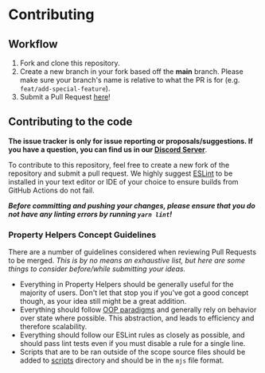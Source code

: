 # Contributing

## Workflow

1. Fork and clone this repository.
2. Create a new branch in your fork based off the **main** branch. Please make sure your branch's name is relative to what the PR is for (e.g. `feat/add-special-feature`).
3. Submit a Pull Request [here](https://github.com/RealShadowNova/property-helpers/pulls)!

## Contributing to the code

**The issue tracker is only for issue reporting or proposals/suggestions. If you have a question, you can find us in our [Discord Server](https://discord.gg/N7ZKH3P)**.

To contribute to this repository, feel free to create a new fork of the repository and submit a pull request. We highly suggest [ESLint](https://eslint.org) to be installed in your text editor or IDE of your choice to ensure builds from GitHub Actions do not fail.

**_Before committing and pushing your changes, please ensure that you do not have any linting errors by running `yarn lint`!_**

### Property Helpers Concept Guidelines

There are a number of guidelines considered when reviewing Pull Requests to be merged. _This is by no means an exhaustive list, but here are some things to consider before/while submitting your ideas._

- Everything in Property Helpers should be generally useful for the majority of users. Don't let that stop you if you've got a good concept though, as your idea still might be a great addition.
- Everything should follow [OOP paradigms](https://en.wikipedia.org/wiki/Object-oriented_programming) and generally rely on behavior over state where possible. This abstraction, and leads to efficiency and therefore scalability.
- Everything should follow our ESLint rules as closely as possible, and should pass lint tests even if you must disable a rule for a single line.
- Scripts that are to be ran outside of the scope source files should be added to [scripts](/scripts) directory and should be in the `mjs` file format.
